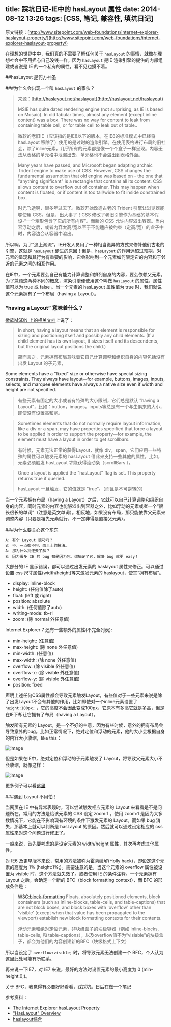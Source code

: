 title: 踩坑日记-IE中的 hasLayout 属性
date: 2014-08-12 13:26
tags: [CSS, 笔记, 兼容性, 填坑日记]
---

原文链接：[http://www.sitepoint.com/web-foundations/internet-explorer-haslayout-property/](http://www.sitepoint.com/web-foundations/internet-explorer-haslayout-property/)

在理想的世界中中，我们真的不需要了解任何关于 `hasLayout` 的事情，就像在理想社会中不用担心自己没钱一样。因为 `hasLayout` 是IE 渲染引擎的提供的内部组建或者说是 IE 的一个私有的属性，看不见也摸不着。

##hasLayout 是何方神圣

###为什么会出现一个叫 `hasLayout` 的家伙？

> 来源：[http://haslayout.net/haslayout](http://haslayout.net/haslayout)
> 
>MSIE has quite dated rendering engine (not surprising, as IE is based on Mosaic). In old tabular times, almost any element (except inline content) was a box. There was no way for content to leak from containing table cell, or for table cell to leak out of table..

>  微软的老旧IE（应该指的是IE8以下的版本，在IE8的标准模式中已经将 hasLayout 移除了）使用的是过时的渲染引擎。在使用表格进行布局的旧社会，除了inline元素，几乎所有的元素都是像一个个盒子一样呈现。内容无法从表格的单元格中泄漏出去，单元格也不会溢出到表格外面。

>  Many years have passed, and Microsoft began adapting archaic Trident engine to make use of CSS. However, CSS changes the fundamental assumption that old engine was based on - the one that "anything significant" is a rectangle that contains all its content. CSS allows content to overflow out of container. This may happen when content is floated, or if content is too tall/wide to fit inside constrained box.
> 
> 时光飞逝啊，很多年过去了。微软开始改造古老的 Trident 引擎让浏览器能够使用 CSS。但是，出大事了！CSS 修改了老旧引擎作为基础的基本假设-“一个矩形包含了它的所有内容”。而新的 CSS 允许内容溢出容器。当内容浮动之后，或者内容太高/宽以至于不能适应被约束（定高/宽）的盒子中时，内容边会从容器中溢出。

所以啊，为了”追上潮流“，IE开发人员用了一种相当诡异的方式来修补他们古老的引擎，这就是 `hasLayout` 诞生的原因！但是，`hasLayout` 的作用远超过预期，对元素的呈现和其行为有重要的影响，它会影响到一个元素如何限定它的内容和于邻近的元素之间的相互作用。

在IE中，一个元素要么自己有能力计算调整和排列自身的内容，要么依赖父元素。为了兼顾这两种不同的概念，渲染引擎便使用这个叫做 `hasLayout` 的属性，属性值可以为 true 或 false 。当一个元素的 hasLayout 属性值为 true 时，我们就说这个元素拥有了一个布局（having a Layout）。

### “having a Layout” 意味着什么？

[微软MSDN 上的相关文档](http://msdn.microsoft.com/en-us/library/bb250481%28VS.85%29.aspx)上说了：

>In short, having a layout means that an element is responsible for sizing and positioning itself and possibly any child elements. (If a child element has its own layout, it sizes itself and its descendents, but the original layout positions the child.)
>
>简而言之，元素拥有布局意味着它自己计算调整和组织自身的内容包括没有出发 Layout 的子元素，
>
Some elements have a "fixed" size or otherwise have special sizing constraints. They always have layout—for example, buttons, images, inputs, selects, and marquee elements have always a native size even if width and height are not specified.

>有些元素有固定的大小或者有特殊的大小限制，它们总是默认 ”having a Layout“，比如：button，images，inputs等总是有一个与生俱来的大小，即使没有设置高和宽。

>Sometimes elements that do not normally require layout information, like a div or a span, may have properties specified that force a layout to be applied in order to support the property—for example, the element must have a layout in order to get scrollbars.
>
>有时候，元素无法正常的获得Layout，就像 div，span，它们应用一些特殊的属性可以触发元素的 hasLayout 借此来支持一些其他的属性。比如，元素必须触发 hasLayout 才能获得滚动条（scrollBars ）。

>Once a layout is applied the "hasLayout" flag is set. This property returns true if queried.
>
>hasLayout 一旦触发，它的值就是 ”true“。（而且是不可逆转的）


当一个元素拥有布局（having a Layout）之后，它就可以自己计算调整和组织自身的内容，同时元素的内容也能够溢出到容器之外，比如浮动的元素或者一个“很长很长的单词”（注意是英文单词）。相反地，如果没有布局，那只能依靠父元素来调整内容（只要是祖先元素就行，不一定非得是直接父元素）。


###为什么要关心这个东东

    A: 有个 Layout 很叼吗？
    B: 不，一点都不叼，而且土的掉渣。
    A: 那为什么我还要了解？
    B: 因为很多 IE 的 bug 都是因为它。你搞定了它，解决 bug 就更 easy！
    
大部分的 IE 显示错误，都可以通过出发元素的 haslayout 属性来修正。可以通过设置 css 尺寸属性(width/height)等来激发元素的 haslayout，使其“拥有布局”。

* display: inline-block
* height: (任何值除了auto)
* float: (left 或 right)
* position: absolute
* width: (任何值除了auto)
* writing-mode: tb-rl
* zoom: (除 normal 外任意值)

Internet Explorer 7 还有一些额外的属性(不完全列表):

* min-height: (任意值)
* max-height: (除 none 外任意值)
* min-width: (任意值)
* max-width: (除 none 外任意值)
* overflow: (除 visible 外任意值)
* overflow-x: (除 visible 外任意值)
* overflow-y: (除 visible 外任意值)
* position: fixed

声明上述任何CSS属性都会导致元素触发Layout，有些值对于一些元素来说是除了出发Layout不会有其他的作用，比如即使对一个inline元素设置了 `height:100px;` ，它的高度不会因此变成100px，它原本有多高它就是多高，但是在IE下却让它拥有了布局（having a Layout）。

触发所有元素的 Layout，是一个不好的主意，因为有些时候，意外的拥有布局会导致意外的bug。比如正常情况下，绝对定位和浮动的元素，他的大小会根据自身的内容大小收缩，like this：

![image](http://img3.tuchuang.org/uploads/2014/08/IC118706.gif)

但是如果在IE中，绝对定位和浮动的子元素触发了 Layout，将导致父元素大小不会收缩，就像这样：

![image](http://img1.picbed.org/uploads/2014/08/IC47393.gif)

更多例子可以看[这里](http://msdn.microsoft.com/en-us/library/bb250481.aspx)

###遇到 Layout 不用怕！

当网页在 IE 中有异常表现时，可以尝试触发相应元素的 Layout 来看看是不是问题所在。常用的方法是给该元素的 CSS 设定 zoom:1 。使用 zoom:1 是因为大多数情况下，它能在不影响现有环境的条件下激发元素的 Layout。而如果 bug 消失，那基本上就可以判断是 hasLayout 的原因。然后就可以通过设定相应的 css 属性来对这个问题进行修正了。

一般来说，首先要考虑的是设定元素的 width/height 属性，其次再考虑其他属性。

对 IE6 及更早版本来说，常用的方法被称为霍莉破解(Holly hack)，即设定这个元素的高度为 1% (height:1%;)。需要注意的是，当这个元素的 overflow 属性被设置为 visible 时，这个方法就失效了。或者使用 IE 的条件注释。一个元素拥有 Layout 之后，会确定一个新的 BFC（block formatting context），而 BFC 的形成条件是：

>[W3C:block-formatting](http://www.w3.org/TR/CSS2/visuren.html#block-formatting)
>Floats, absolutely positioned elements, block containers (such as inline-blocks, table-cells, and table-captions) that are not block boxes, and block boxes with 'overflow' other than 'visible' (except when that value has been propagated to the viewport) establish new block formatting contexts for their contents.
>
>浮动元素和绝对定位元素，非块级盒子的块级容器（例如 inline-blocks, table-cells, 和 table-captions），以及overflow值不为“visiable”的块级盒子，都会为他们的内容创建新的BFC（块级格式上下文）
>

所以当设定了 `overflow:visible;` 时，将导致元素无法创建一个 BFC，个人认为这里此处可能有所联系。

再来说一下IE7，对 IE7 来说，最好的方法时设置元素的最小高度为 0 (min-height:0;)。


关于 BFC，我觉得有必要好好看看，踩踩坑。日后在做一个笔记



参考资料：

* [The Internet Explorer hasLayout Property](http://www.sitepoint.com/web-foundations/internet-explorer-haslayout-property/)
* ["HasLayout" Overview](http://msdn.microsoft.com/en-us/library/bb250481.aspx)
* [haslayout综合](http://www.qianduan.net/comprehensive-haslayout.html)